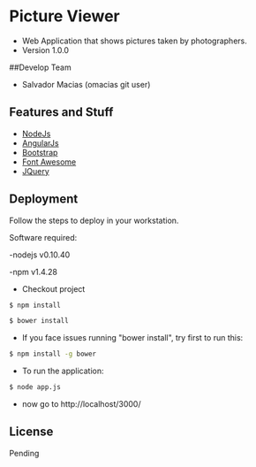 # Picture Viewer
* Web Application that shows pictures taken by photographers.
* Version 1.0.0

##Develop Team
* Salvador Macias (omacias git user)

## Features and Stuff
* [NodeJs](https://nodejs.org/)
* [AngularJs](https://angularjs.org/)
* [Bootstrap](http://getbootstrap.com/)
* [Font Awesome](http://fontawesome.io/)
* [JQuery](https://jquery.com/)

## Deployment
Follow the steps to deploy in your workstation.

Software required:

-nodejs v0.10.40

-npm v1.4.28

* Checkout project
```sh
$ npm install
```

```sh
$ bower install
```
* If you face issues running "bower install", try first to run this:
```sh
$ npm install -g bower
```
* To run the application:
```sh
$ node app.js
```
* now go to http://localhost/3000/

## License
Pending
